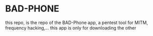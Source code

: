 # BAD-PHONE
this repo, is the repo of the BAD-Phone app, a pentest tool for MITM, frequency hacking,... this app is only for downloading the other
